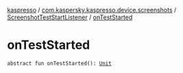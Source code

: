 [kaspresso](../../index.md) / [com.kaspersky.kaspresso.device.screenshots](../index.md) / [ScreenshotTestStartListener](index.md) / [onTestStarted](./on-test-started.md)

# onTestStarted

`abstract fun onTestStarted(): `[`Unit`](https://kotlinlang.org/api/latest/jvm/stdlib/kotlin/-unit/index.html)